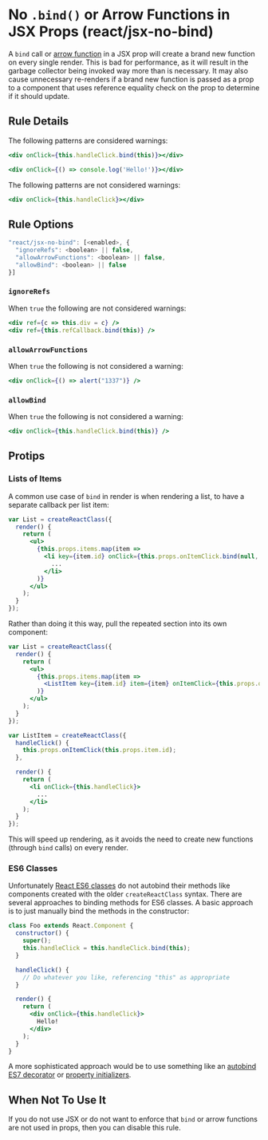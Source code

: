 # No `.bind()` or Arrow Functions in JSX Props (react/jsx-no-bind)

A `bind` call or [arrow function](https://developer.mozilla.org/en-US/docs/Web/JavaScript/Reference/Functions/Arrow_functions) in a JSX prop will create a brand new function on every single render. This is bad for performance, as it will result in the garbage collector being invoked way more than is necessary. It may also cause unnecessary re-renders if a brand new function is passed as a prop to a component that uses reference equality check on the prop to determine if it should update.

## Rule Details

The following patterns are considered warnings:

```jsx
<div onClick={this.handleClick.bind(this)}></div>
```
```jsx
<div onClick={() => console.log('Hello!')}></div>
```

The following patterns are not considered warnings:
```jsx
<div onClick={this.handleClick}></div>
```

## Rule Options

```js
"react/jsx-no-bind": [<enabled>, {
  "ignoreRefs": <boolean> || false,
  "allowArrowFunctions": <boolean> || false,
  "allowBind": <boolean> || false
}]
```

### `ignoreRefs`

When `true` the following are not considered warnings:

```jsx
<div ref={c => this.div = c} />
<div ref={this.refCallback.bind(this)} />
```

### `allowArrowFunctions`

When `true` the following is not considered a warning:

```jsx
<div onClick={() => alert("1337")} />
```

### `allowBind`

When `true` the following is not considered a warning:

```jsx
<div onClick={this.handleClick.bind(this)} />
```

## Protips

### Lists of Items

A common use case of `bind` in render is when rendering a list, to have a separate callback per list item:

```jsx
var List = createReactClass({
  render() {
    return (
      <ul>
        {this.props.items.map(item =>
          <li key={item.id} onClick={this.props.onItemClick.bind(null, item.id)}>
            ...
          </li>
        )}
      </ul>
    );
  }
});
```

Rather than doing it this way, pull the repeated section into its own component:

```jsx
var List = createReactClass({
  render() {
    return (
      <ul>
        {this.props.items.map(item =>
          <ListItem key={item.id} item={item} onItemClick={this.props.onItemClick} />
        )}
      </ul>
    );
  }
});

var ListItem = createReactClass({
  handleClick() {
    this.props.onItemClick(this.props.item.id);
  },

  render() {
    return (
      <li onClick={this.handleClick}>
        ...
      </li>
    );
  }
});
```

This will speed up rendering, as it avoids the need to create new functions (through `bind` calls) on every render.

### ES6 Classes

Unfortunately [React ES6 classes](https://facebook.github.io/react/blog/2015/01/27/react-v0.13.0-beta-1.html#es6-classes) do not autobind their methods like components created with the older `createReactClass` syntax. There are several approaches to binding methods for ES6 classes. A basic approach is to just manually bind the methods in the constructor:

```jsx
class Foo extends React.Component {
  constructor() {
    super();
    this.handleClick = this.handleClick.bind(this);
  }

  handleClick() {
    // Do whatever you like, referencing "this" as appropriate
  }

  render() {
    return (
      <div onClick={this.handleClick}>
        Hello!
      </div>
    );
  }
}
```

A more sophisticated approach would be to use something like an [autobind ES7 decorator](https://www.npmjs.com/package/core-decorators#autobind) or [property initializers](https://facebook.github.io/react/blog/2015/01/27/react-v0.13.0-beta-1.html#autobinding).

## When Not To Use It

If you do not use JSX or do not want to enforce that `bind` or arrow functions are not used in props, then you can disable this rule.
